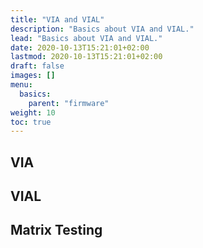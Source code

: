 ```yaml
---
title: "VIA and VIAL"
description: "Basics about VIA and VIAL."
lead: "Basics about VIA and VIAL."
date: 2020-10-13T15:21:01+02:00
lastmod: 2020-10-13T15:21:01+02:00
draft: false
images: []
menu:
  basics:
    parent: "firmware"
weight: 10
toc: true
---
```


## VIA

## VIAL

## Matrix Testing